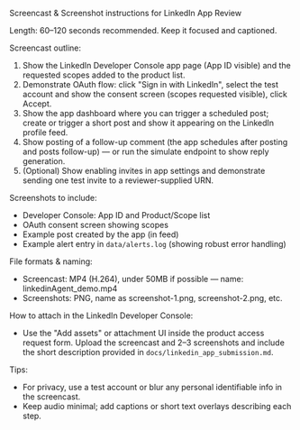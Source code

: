 Screencast & Screenshot instructions for LinkedIn App Review

Length: 60–120 seconds recommended. Keep it focused and captioned.

Screencast outline:
1. Show the LinkedIn Developer Console app page (App ID visible) and the requested scopes added to the product list.
2. Demonstrate OAuth flow: click "Sign in with LinkedIn", select the test account and show the consent screen (scopes requested visible), click Accept.
3. Show the app dashboard where you can trigger a scheduled post; create or trigger a short post and show it appearing on the LinkedIn profile feed.
4. Show posting of a follow-up comment (the app schedules after posting and posts follow-up) — or run the simulate endpoint to show reply generation.
5. (Optional) Show enabling invites in app settings and demonstrate sending one test invite to a reviewer-supplied URN.

Screenshots to include:
- Developer Console: App ID and Product/Scope list
- OAuth consent screen showing scopes
- Example post created by the app (in feed)
- Example alert entry in `data/alerts.log` (showing robust error handling)

File formats & naming:
- Screencast: MP4 (H.264), under 50MB if possible — name: linkedinAgent_demo.mp4
- Screenshots: PNG, name as screenshot-1.png, screenshot-2.png, etc.

How to attach in the LinkedIn Developer Console:
- Use the "Add assets" or attachment UI inside the product access request form. Upload the screencast and 2–3 screenshots and include the short description provided in `docs/linkedin_app_submission.md`.

Tips:
- For privacy, use a test account or blur any personal identifiable info in the screencast.
- Keep audio minimal; add captions or short text overlays describing each step.

